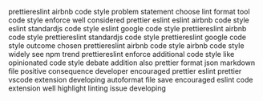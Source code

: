 prettiereslint airbnb code style problem statement choose lint format tool code style enforce well considered prettier eslint eslint airbnb code style eslint standardjs code style eslint google code style prettiereslint airbnb code style prettiereslint standardjs code style prettiereslint google code style outcome chosen prettiereslint airbnb code style airbnb code style widely see npm trend prettiereslint enforce additional code style like opinionated code style debate addition also prettier format json markdown file positive consequence developer encouraged prettier eslint prettier vscode extension developing autoformat file save encouraged eslint code extension well highlight linting issue developing